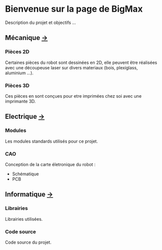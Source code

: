 # Bienvenue sur la page de BigMax

Description du projet et objectifs ...

## Mécanique [->](https://github.com/maxime-hanicotte/BigMax/tree/master/mécanique)

### Pièces 2D

Certaines pièces du robot sont dessinées en 2D, elle peuvent être réalisées avec une découpeuse laser sur divers materiaux (bois, plexiglass, aluminium ...).

### Pièces 3D

Ces pièces en sont conçues pour etre imprimées chez soi avec une imprimante 3D.

## Electrique [->](https://github.com/maxime-hanicotte/BigMax/tree/master/électrique)

### Modules

Les modules standards utilisés pour ce projet.

### CAO

Conception de la carte életronique du robot :

* Schématique
* PCB

## Informatique [->](https://github.com/maxime-hanicotte/BigMax/tree/master/informatique)

### Librairies

Librairies utilisées.

### Code source

Code source du projet.